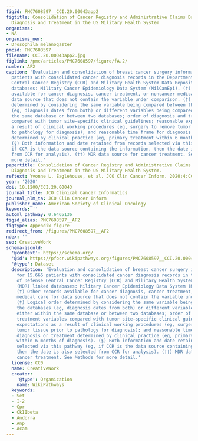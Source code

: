 ```yaml
---
figid: PMC7608597__CCI.20.00043app2
figtitle: Consolidation of Cancer Registry and Administrative Claims Data on Cancer
  Diagnosis and Treatment in the US Military Health System
organisms:
- NA
organisms_ner:
- Drosophila melanogaster
pmcid: PMC7608597
filename: CCI.20.00043app2.jpg
figlink: /pmc/articles/PMC7608597/figure/fA.2/
number: AF2
caption: 'Evaluation and consolidation of breast cancer surgery information for 15,666
  patients with consolidated cancer diagnosis records in the Department of Defense
  Central Cancer Registry (CCR) and Military Health System Data Repository (MDR) linked
  databases: Military Cancer Epidemiology Data System (MilCanEpi). (†) Other records
  available for cancer diagnosis, cancer treatment, or noncancer medical care for
  data source that does not contain the variable under comparison. (‡) Logical order
  determined by considering the same variable being compared between the databases
  (eg, diagnosis dates from both) or different variables being compared, either within
  the same database or between two databases; order of diagnosis and treatment variables
  compared with tumor site–specific clinical guidelines; reasonable expectations as
  a result of clinical working procedures (eg, surgery to remove tumor tissue prior
  to pathology for diagnosis); and reasonable time frame for diagnosis or treatment
  determined by clinical practice (eg, primary treatment within 6 months of diagnosis).
  (§) Both information and date retained from records selected via this pathway (eg,
  if CCR is the data source containing the information, then the date is also selected
  from CCR for analysis). (††) MDR data source for cancer treatment. See Methods for
  more detail.'
papertitle: Consolidation of Cancer Registry and Administrative Claims Data on Cancer
  Diagnosis and Treatment in the US Military Health System.
reftext: Yvonne L. Eaglehouse, et al. JCO Clin Cancer Inform. 2020;4:CCI.20.00043.
year: '2020'
doi: 10.1200/CCI.20.00043
journal_title: JCO Clinical Cancer Informatics
journal_nlm_ta: JCO Clin Cancer Inform
publisher_name: American Society of Clinical Oncology
keywords: ''
automl_pathway: 0.6465136
figid_alias: PMC7608597__AF2
figtype: Appendix figure
redirect_from: /figures/PMC7608597__AF2
ndex: ''
seo: CreativeWork
schema-jsonld:
  '@context': https://schema.org/
  '@id': https://pfocr.wikipathways.org/figures/PMC7608597__CCI.20.00043app2.html
  '@type': Dataset
  description: 'Evaluation and consolidation of breast cancer surgery information
    for 15,666 patients with consolidated cancer diagnosis records in the Department
    of Defense Central Cancer Registry (CCR) and Military Health System Data Repository
    (MDR) linked databases: Military Cancer Epidemiology Data System (MilCanEpi).
    (†) Other records available for cancer diagnosis, cancer treatment, or noncancer
    medical care for data source that does not contain the variable under comparison.
    (‡) Logical order determined by considering the same variable being compared between
    the databases (eg, diagnosis dates from both) or different variables being compared,
    either within the same database or between two databases; order of diagnosis and
    treatment variables compared with tumor site–specific clinical guidelines; reasonable
    expectations as a result of clinical working procedures (eg, surgery to remove
    tumor tissue prior to pathology for diagnosis); and reasonable time frame for
    diagnosis or treatment determined by clinical practice (eg, primary treatment
    within 6 months of diagnosis). (§) Both information and date retained from records
    selected via this pathway (eg, if CCR is the data source containing the information,
    then the date is also selected from CCR for analysis). (††) MDR data source for
    cancer treatment. See Methods for more detail.'
  license: CC0
  name: CreativeWork
  creator:
    '@type': Organization
    name: WikiPathways
  keywords:
  - Set
  - I-2
  - Cpr
  - CkIIbeta
  - Andorra
  - Anp
  - Acam
---
```

